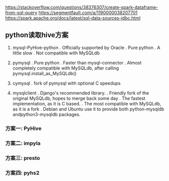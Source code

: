 https://stackoverflow.com/questions/38376307/create-spark-dataframe-from-sql-query
https://segmentfault.com/a/1190000038207701
https://spark.apache.org/docs/latest/sql-data-sources-jdbc.html


## python读取hive方案

1. mysql-PyHive-python
. Officially supported by Oracle
. Pure python
. A little slow
. Not compatible with MySQLdb

2. pymysql
. Pure python
. Faster than mysql-connector
. Almost completely compatible with MySQLdb, after calling pymysql.install_as_MySQLdb()

3. cymysql
. fork of pymysql with optional C speedups

4. mysqlclient
. Django's recommended library.
. Friendly fork of the original MySQLdb, hopes to merge back some day
. The fastest implementation, as it is C based.
. The most compatible with MySQLdb, as it is a fork
. Debian and Ubuntu use it to provide both python-mysqldb andpython3-mysqldb packages.

### 方案一: PyHive

### 方案二: impyla

### 方案三: presto

### 方案四: pyhs2